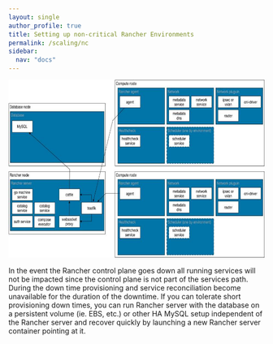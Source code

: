 ```yaml
---
layout: single
author_profile: true
title: Setting up non-critical Rancher Environments
permalink: /scaling/nc
sidebar:
  nav: "docs"
---
```


<p><img src="../media/image008.jpg" width="624" height="351" /></p>

In the event the Rancher control plane goes down all running services will not be impacted since the control plane is not part of the services path. During the down time provisioning and service reconciliation become unavailable for the duration of the downtime. If you can tolerate short provisioning down times, you can run Rancher server with the database on a persistent volume (ie. EBS, etc.) or other HA MySQL setup independent of the Rancher server and recover quickly by launching a new Rancher server container pointing at it. 

